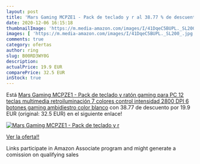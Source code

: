 ```yaml
---
layout: post
title: 'Mars Gaming MCPZE1 - Pack de teclado y r al 38.77 % de descuento'
date: 2020-12-06 16:15:18
thumbnailImage: 'https://m.media-amazon.com/images/I/41DqeC5BUPL._SL200_.jpg'
images: [ 'https://m.media-amazon.com/images/I/41DqeC5BUPL._SL200_.jpg' ]
comments: true
category: ofertas
author: ring
slug: B00RD3WY0G
description:
actualPrice: 19.9 EUR
comparePrice: 32.5 EUR
inStock: true
---
```


Está [Mars Gaming MCPZE1 - Pack de teclado y ratón gaming para PC  12 teclas multimedia  retroiluminación 7 colores  control intensidad  2800 DPI  6 botones gaming  ambidiestro   color blanco](https://www.amazon.es/dp/B00RD3WY0G/?tag=tolees-21) con 38.77 de descuento por 19.9 EUR (original: 32.5 EUR) en el siguiente enlace!

[![Mars Gaming MCPZE1 - Pack de teclado y r](https://m.media-amazon.com/images/I/41DqeC5BUPL._SL200_.jpg)](https://www.amazon.es/dp/B00RD3WY0G/?tag=tolees-21)

[Ver la oferta!!](https://www.amazon.es/dp/B00RD3WY0G/?tag=tolees-21)

Links participate in Amazon Associate program and might generate a comission on qualifying sales


